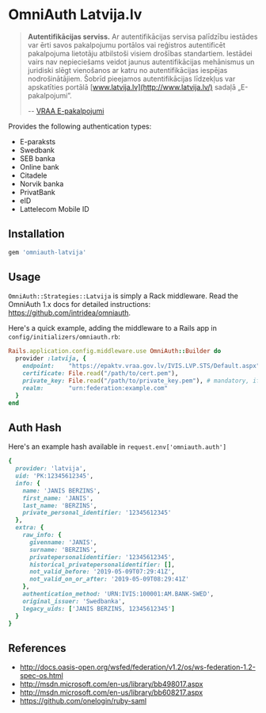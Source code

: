 # OmniAuth Latvija.lv

> **Autentifikācijas serviss.** Ar autentifikācijas servisa palīdzību iestādes var ērti savos pakalpojumu portālos vai reģistros autentificēt pakalpojuma lietotāju atbilstoši visiem drošības standartiem. Iestādei vairs nav nepieciešams veidot jaunus autentifikācijas mehānismus un juridiski slēgt vienošanos ar katru no autentifikācijas iespējas nodrošinātājiem. Šobrīd pieejamos autentifikācijas līdzekļus var apskatīties portālā [www.latvija.lv](http://www.latvija.lv/) sadaļā „E-pakalpojumi”.
>
> -- [VRAA E-pakalpojumi](http://www.vraa.gov.lv/lv/epakalpojumi/viss/)

Provides the following authentication types:

* E-paraksts
* Swedbank
* SEB banka
* Online bank
* Citadele
* Norvik banka
* PrivatBank
* eID
* Lattelecom Mobile ID

## Installation

```ruby
gem 'omniauth-latvija'
```

## Usage

`OmniAuth::Strategies::Latvija` is simply a Rack middleware. Read the OmniAuth 1.x docs for detailed instructions: https://github.com/intridea/omniauth.

Here's a quick example, adding the middleware to a Rails app in `config/initializers/omniauth.rb`:

```ruby
Rails.application.config.middleware.use OmniAuth::Builder do
  provider :latvija, {
    endpoint:    "https://epaktv.vraa.gov.lv/IVIS.LVP.STS/Default.aspx",
    certificate: File.read("/path/to/cert.pem"),
    private_key: File.read("/path/to/private_key.pem"), # mandatory, if the response is encrypted
    realm:       "urn:federation:example.com"
  }
end
```


## Auth Hash

Here's an example hash available in `request.env['omniauth.auth']`

```ruby
{
  provider: 'latvija',
  uid: 'PK:12345612345',
  info: {
    name: 'JANIS BERZINS',
    first_name: 'JANIS',
    last_name: 'BERZINS',
    private_personal_identifier: '12345612345'
  },
  extra: {
    raw_info: {
      givenname: 'JANIS',
      surname: 'BERZINS',
      privatepersonalidentifier: '12345612345',
      historical_privatepersonalidentifier: [],
      not_valid_before: '2019-05-09T07:29:41Z',
      not_valid_on_or_after: '2019-05-09T08:29:41Z'
    },
    authentication_method: 'URN:IVIS:100001:AM.BANK-SWED',
    original_issuer: 'Swedbanka',
    legacy_uids: ['JANIS BERZINS, 12345612345']
  }
}
```

## References

* http://docs.oasis-open.org/wsfed/federation/v1.2/os/ws-federation-1.2-spec-os.html
* http://msdn.microsoft.com/en-us/library/bb498017.aspx
* http://msdn.microsoft.com/en-us/library/bb608217.aspx
* https://github.com/onelogin/ruby-saml
